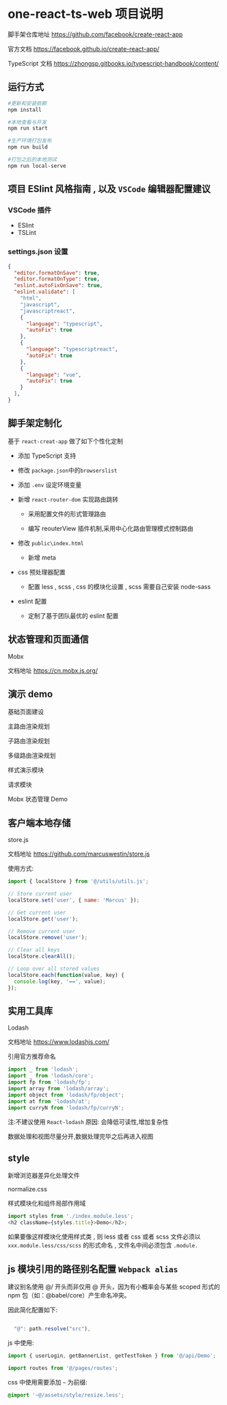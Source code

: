 <!--
 * @LastEditors: Mark
 * @Description: none
 * @Author: Mark
 * @Date: 2019-05-14 14:47:31
 * @LastEditTime: 2019-05-17 14:40:15
 -->

# one-react-ts-web 项目说明

脚手架仓库地址 <https://github.com/facebook/create-react-app>

官方文档 <https://facebook.github.io/create-react-app/>

TypeScript 文档  <https://zhongsp.gitbooks.io/typescript-handbook/content/>

## 运行方式

```bash
#更新和安装依赖
npm install

#本地查看与开发
npm run start

#生产环境打包发布
npm run build

#打包之后的本地测试
npm run local-serve

```

## 项目 ESlint 风格指南 , 以及 `VSCode` 编辑器配置建议

### VSCode 插件

- ESlint
- TSLint

### settings.json 设置

```json
{
  "editor.formatOnSave": true,
  "editor.formatOnType": true,
  "eslint.autoFixOnSave": true,
  "eslint.validate": [
    "html",
    "javascript",
    "javascriptreact",
    {
      "language": "typescript",
      "autoFix": true
    },
    {
      "language": "typescriptreact",
      "autoFix": true
    },
    {
      "language": "vue",
      "autoFix": true
    }
  ],
}
```

## 脚手架定制化

基于 `react-creat-app` 做了如下个性化定制

- 添加 TypeScript 支持

- 修改 `package.json`中的`browserslist`

- 添加 `.env` 设定环境变量

- 新增 `react-router-dom` 实现路由跳转

  - 采用配置文件的形式管理路由

  - 编写 reouterView 插件机制,采用中心化路由管理模式控制路由

- 修改 `public\index.html`

  - 新增 meta

- css 预处理器配置

  - 配置 less , scss , css 的模块化设置 , scss 需要自己安装 node-sass

- eslint 配置

  - 定制了基于团队最优的 eslint 配置

## 状态管理和页面通信

Mobx

文档地址
<https://cn.mobx.js.org/>

## 演示 demo

基础页面建设

主路由渲染规划

子路由渲染规划

多级路由渲染规划

样式演示模块

请求模块

Mobx 状态管理 Demo

## 客户端本地存储

store.js

文档地址
<https://github.com/marcuswestin/store.js>

使用方式:

```js
import { localStore } from '@/utils/utils.js';

// Store current user
localStore.set('user', { name: 'Marcus' });

// Get current user
localStore.get('user');

// Remove current user
localStore.remove('user');

// Clear all keys
localStore.clearAll();

// Loop over all stored values
localStore.each(function(value, key) {
  console.log(key, '==', value);
});
```

## 实用工具库

Lodash

文档地址
<https://www.lodashjs.com/>

引用官方推荐命名

```js
import _ from 'lodash';
import _ from 'lodash/core';
import fp from 'lodash/fp';
import array from 'lodash/array';
import object from 'lodash/fp/object';
import at from 'lodash/at';
import curryN from 'lodash/fp/curryN';
```

注:不建议使用 `React-lodash`
原因: 会降低可读性,增加复杂性

数据处理和视图尽量分开,数据处理完毕之后再进入视图

## style

新增浏览器差异化处理文件

normalize.css

样式模块化和组件局部作用域

```js
import styles from './index.module.less';
<h2 className={styles.title}>Demo</h2>;
```

如果要像这样模块化使用样式类 , 则 less 或者 css 或者 scss 文件必须以 `xxx.module.less/css/scss` 的形式命名 , 文件名中间必须包含 `.module.`

## js 模块引用的路径别名配置 `Webpack alias`

建议别名使用 @/ 开头而非仅用 @ 开头，因为有小概率会与某些 scoped 形式的 npm 包（如：@babel/core）产生命名冲突。

因此简化配置如下:

```js

  "@": path.resolve("src"),

```

js 中使用:

```js
import { userLogin, getBannerList, getTestToken } from '@/api/Demo';

import routes from '@/pages/routes';
```

css 中使用需要添加 `~` 为前缀:

```css
@import '~@/assets/style/resize.less';
```
